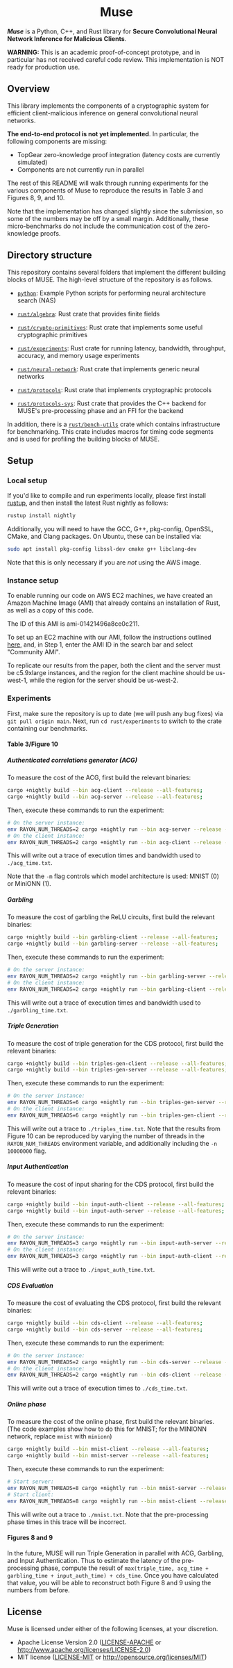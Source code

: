 <h1 align="center">Muse</h1>

___Muse___ is a Python, C++, and Rust library for **Secure Convolutional Neural Network Inference for Malicious Clients**. 

**WARNING:** This is an academic proof-of-concept prototype, and in particular has not received careful code review. This implementation is NOT ready for production use.

## Overview

This library implements the components of a cryptographic system for efficient client-malicious inference on general convolutional neural networks.

**The end-to-end protocol is not yet implemented**. In particular, the following components are missing:
* TopGear zero-knowledge proof integration (latency costs are currently simulated)
* Components are not currently run in parallel

The rest of this README will walk through running experiments for the various components of Muse to reproduce the results in Table 3 and Figures 8, 9, and 10.

Note that the implementation has changed slightly since the submission, so some of the numbers may be off by a small margin. Additionally, these micro-benchmarks do not include the communication cost of the zero-knowledge proofs.

## Directory structure

This repository contains several folders that implement the different building blocks of MUSE. The high-level structure of the repository is as follows.
* [`python`](python): Example Python scripts for performing neural architecture search (NAS)

* [`rust/algebra`](rust/algebra): Rust crate that provides finite fields

* [`rust/crypto-primitives`](rust/crypto-primitives): Rust crate that implements some useful cryptographic primitives

* [`rust/experiments`](rust/experiments): Rust crate for running latency, bandwidth, throughput, accuracy, and memory usage experiments

* [`rust/neural-network`](rust/neural-network): Rust crate that implements generic neural networks

* [`rust/protocols`](rust/protocols): Rust crate that implements cryptographic protocols

* [`rust/protocols-sys`](rust/crypto-primitives): Rust crate that provides the C++ backend for MUSE's pre-processing phase and an FFI for the backend

In addition, there is a  [`rust/bench-utils`](rust/bench-utils) crate which contains infrastructure for benchmarking. This crate includes macros for timing code segments and is used for profiling the building blocks of MUSE.

## Setup

### Local setup

If you'd like to compile and run experiments locally, please first install [rustup](https://rustup.rs/), and then install the latest Rust nightly as follows:
```bash
rustup install nightly
```
Additionally, you will need to have the GCC, G++, pkg-config, OpenSSL, CMake, and Clang packages. On Ubuntu, these can be installed via:
```bash
sudo apt install pkg-config libssl-dev cmake g++ libclang-dev
```
Note that this is only necessary if you are *not* using the AWS image.

### Instance setup

To enable running our code on AWS EC2 machines, we have created an Amazon Machine Image (AMI) that already contains an installation of Rust, as well as a copy of this code.

The ID of this AMI is ami-01421496a8ce0c211.

To set up an EC2 machine with our AMI, follow the instructions outlined [here](https://docs.aws.amazon.com/AWSEC2/latest/UserGuide/launching-instance.html), and, in Step 1, enter the AMI ID in the search bar and select "Community AMI".

To replicate our results from the paper, both the client and the server must be c5.9xlarge instances, and the region for the client machine should be us-west-1, while the region for the server should be us-west-2.

### Experiments

First, make sure the repository is up to date (we will push any bug fixes) via `git pull origin main`.  Next, run `cd rust/experiments` to switch to the crate containing our benchmarks.

#### Table 3/Figure 10

##### Authenticated correlations generator (ACG)

To measure the cost of the ACG, first build the relevant binaries:
```bash
cargo +nightly build --bin acg-client --release --all-features;
cargo +nightly build --bin acg-server --release --all-features;
```

Then, execute these commands to run the experiment:
```bash
# On the server instance:
env RAYON_NUM_THREADS=2 cargo +nightly run --bin acg-server --release --all-features -- -m <0/1> 2>/dev/null > "./acg_time.txt"
# On the client instance:
env RAYON_NUM_THREADS=2 cargo +nightly run --bin acg-client --release --all-features -- -m <0/1> -i <server_ip> 2>/dev/null > "./acg_time.txt"
```
This will write out a trace of execution times and bandwidth used to `./acg_time.txt`.

Note that the `-m` flag controls which model architecture is used: MNIST (0) or MiniONN (1).

##### Garbling

To measure the cost of garbling the ReLU circuits, first build the relevant binaries:
```bash
cargo +nightly build --bin garbling-client --release --all-features;
cargo +nightly build --bin garbling-server --release --all-features;
```

Then, execute these commands to run the experiment:
```bash
# On the server instance:
env RAYON_NUM_THREADS=2 cargo +nightly run --bin garbling-server --release --all-features -- -m <0/1> 2>/dev/null > "./garbling_time.txt"
# On the client instance: 
env RAYON_NUM_THREADS=2 cargo +nightly run --bin garbling-client --release --all-features -- -m <0/1> -i <server_ip> 2>/dev/null > "./garbling_time.txt"
```
This will write out a trace of execution times and bandwidth used to `./garbling_time.txt`.

##### Triple Generation

To measure the cost of triple generation for the CDS protocol, first build the relevant binaries:
```bash
cargo +nightly build --bin triples-gen-client --release --all-features;
cargo +nightly build --bin triples-gen-server --release --all-features;
```

Then, execute these commands to run the experiment:
```bash
# On the server instance:
env RAYON_NUM_THREADS=6 cargo +nightly run --bin triples-gen-server --release --all-features -- -m <0/1> 2>/dev/null > "./triples_times.txt";
# On the client instance:
env RAYON_NUM_THREADS=6 cargo +nightly run --bin triples-gen-client --release --all-features -- -m <0/1> -i <server_ip> 2>/dev/null > "./triples_time.txt"
```
This will write out a trace to `./triples_time.txt`. Note that the results from Figure 10 can be reproduced by varying the number of threads in the `RAYON_NUM_THREADS` environment variable, and additionally including the `-n 10000000` flag.

##### Input Authentication

To measure the cost of input sharing for the CDS protocol, first build the relevant binaries:
```bash
cargo +nightly build --bin input-auth-client --release --all-features;
cargo +nightly build --bin input-auth-server --release --all-features;
```

Then, execute these commands to run the experiment:
```bash
# On the server instance:
env RAYON_NUM_THREADS=3 cargo +nightly run --bin input-auth-server --release --all-features -- -m <0/1> 2>/dev/null > "./input_auth_times.csv"
# On the client instance:
env RAYON_NUM_THREADS=3 cargo +nightly run --bin input-auth-client --release --all-features -- -m <0/1> -i <server_ip> 2>/dev/null > "./input_auth_time.txt"
```
This will write out a trace to `./input_auth_time.txt`.

##### CDS Evaluation

To measure the cost of evaluating the CDS protocol, first build the relevant binaries:
```bash
cargo +nightly build --bin cds-client --release --all-features;
cargo +nightly build --bin cds-server --release --all-features;
```

Then, execute these commands to run the experiment:
```bash
# On the server instance:
env RAYON_NUM_THREADS=2 cargo +nightly run --bin cds-server --release --all-features -- -m <0/1> 2>/dev/null > "./cds_time.csv"
# On the client instance:
env RAYON_NUM_THREADS=2 cargo +nightly run --bin cds-client --release --all-features -- -m <0/1> -i <server_ip> 2>/dev/null > "./cds_time.txt"
```
This will write out a trace of execution times to  `./cds_time.txt`.

##### Online phase

To measure the cost of the online phase, first build the relevant binaries.
(The code examples show how to do this for MNIST; for the MINIONN network, replace `mnist` with `minionn`)
```bash
cargo +nightly build --bin mnist-client --release --all-features;
cargo +nightly build --bin mnist-server --release --all-features;
```

Then, execute these commands to run the experiment:
```bash
# Start server:
env RAYON_NUM_THREADS=8 cargo +nightly run --bin mnist-server --release --all-features -- 2>/dev/null > "./mnist.txt"
# Start client:
env RAYON_NUM_THREADS=8 cargo +nightly run --bin mnist-client --release --all-features -- -i <server_ip> 2>/dev/null > "./mnist.txt"
```
This will write out a trace to `./mnist.txt`.  Note that the pre-processing phase times in this trace will be incorrect.

#### Figures 8 and 9

In the future, MUSE will run Triple Generation in parallel with ACG, Garbling, and Input Authentication. Thus to estimate the latency of the pre-processing phase, compute the result of `max(triple_time, acg_time + garbling_time + input_auth_time) + cds_time`. Once you have calculated that value, you will be able to reconstruct both Figure 8 and 9 using the numbers from before.

## License

Muse is licensed under either of the following licenses, at your discretion.

 * Apache License Version 2.0 ([LICENSE-APACHE](LICENSE-APACHE) or http://www.apache.org/licenses/LICENSE-2.0)
 * MIT license ([LICENSE-MIT](LICENSE-MIT) or http://opensource.org/licenses/MIT)

